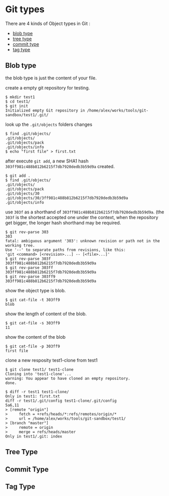 # Git types

There are 4 kinds of Object types in Git :
  * [blob type](#blob-type)
  * [tree type](#tree-type)
  * [commit type](#commit-type)
  * [tag type](#tag-type)

## Blob type
the blob type is just the content of your file.

create a empty git repository for testing. 
    
    $ mkdir test1
    $ cd test1/
    $ git init
    Initialized empty Git repository in /home/alex/works/tools/git-sandbox/test1/.git/
    
look up the `.git/objects` folders changes

    $ find .git/objects/
    .git/objects/
    .git/objects/pack
    .git/objects/info
    $ echo "first file" > first.txt

after execute `git add`, a new SHA1 hash `303ff981c488b812b6215f7db7920dedb3b59d9a` created.

    $ git add .
    $ find .git/objects/
    .git/objects/
    .git/objects/pack
    .git/objects/30
    .git/objects/30/3ff981c488b812b6215f7db7920dedb3b59d9a
    .git/objects/info

use `303f` as a shorthand of `303ff981c488b812b6215f7db7920dedb3b59d9a`. (the `303f` is the 
shortest accepted one under the context, when the repository get bigger, the longer hash 
shorthand may be required.


    $ git rev-parse 303
    303
    fatal: ambiguous argument '303': unknown revision or path not in the working tree.
    Use '--' to separate paths from revisions, like this:
    'git <command> [<revision>...] -- [<file>...]'
    $ git rev-parse 303f
    303ff981c488b812b6215f7db7920dedb3b59d9a
    $ git rev-parse 303ff
    303ff981c488b812b6215f7db7920dedb3b59d9a
    $ git rev-parse 303ff9
    303ff981c488b812b6215f7db7920dedb3b59d9a

show the object type is blob.

    $ git cat-file -t 303ff9
    blob

show the length of content of the blob.

    $ git cat-file -s 303ff9
    11

show the content of the blob 

    $ git cat-file -p 303ff9
    first file

clone a new resposity test1-clone from test1

    $ git clone test1/ test1-clone
    Cloning into 'test1-clone'...
    warning: You appear to have cloned an empty repository.
    done.
    
    $ diff -r test1 test1-clone/
    Only in test1: first.txt
    diff -r test1/.git/config test1-clone/.git/config
    5a6,11
    > [remote "origin"]
    >     fetch = +refs/heads/*:refs/remotes/origin/*
    >     url = /home/alex/works/tools/git-sandbox/test1/
    > [branch "master"]
    >     remote = origin
    >     merge = refs/heads/master
    Only in test1/.git: index


## Tree Type

## Commit Type

## Tag Type
